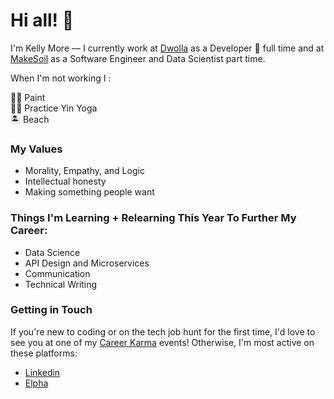 
# Hi all! 👋 

I'm Kelly More — I currently work at [Dwolla](https://www.dwolla.com/) as a Developer 🥑 full time and at [MakeSoil](https://www.makesoil.org/map) as a Software Engineer and Data Scientist part time.

When I'm not working I :

👩‍🎨 Paint <br>
🧘‍♀️ Practice Yin Yoga <br>
🏝 Beach


### My Values

- Morality, Empathy, and Logic
- Intellectual honesty
- Making something people want


### Things I'm Learning + Relearning This Year To Further My Career:

- Data Science 
- API Design and Microservices 
- Communication
- Technical Writing


### Getting in Touch 

If you're new to coding or on the tech job hunt for the first time, I'd love to see you at one of my [Career Karma](https://careerkarma.com/events/) events! Otherwise, I'm most active on these platforms:
- [Linkedin](https://www.linkedin.com/in/misskellymore/)
- [Elpha](https://elpha.com/invite/from-KellyMore)
